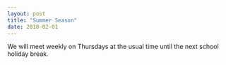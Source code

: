 ```yaml
---
layout: post
title: "Summer Season"
date: 2018-02-01
---
```


We will meet weekly on Thursdays at the usual time until the next school holiday break.
